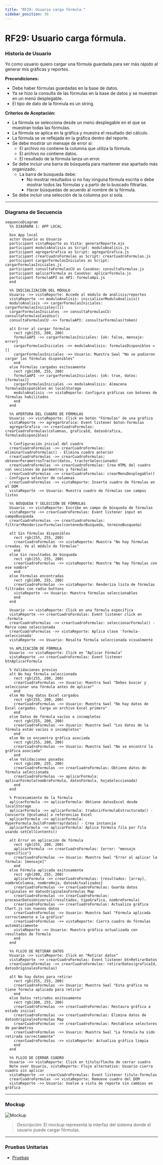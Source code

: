 ```yaml
---
title: "RF29: Usuario carga fórmula."  
sidebar_position: 30
---
```


# RF29: Usuario carga fórmula.

### Historia de Usuario

Yo como usuario quiero cargar una fórmula guardada para ser más rápido al generar mis gráficas y reportes.

  **Precondiciones:**
  - Debe haber fórmulas guardadas en la base de datos.
  - Ya se hizo la consulta de las fórmulas en la base de datos y se muestran en un menú desplegable.
  - El tipo de dato de la fórmula es un string. 

  **Criterios de Aceptación:**
  - La fórmula se selecciona desde un menú desplegable en el que se muestran todas las fórmulas.
  - La fórmula se aplica en la gráfica y muestra el resultado del cálculo. 
  - La fórmula se ve reflejada en la gráfica dentro del reporte.
  - Se debe mostrar un mensaje de error si:
    - El archivo no contiene la columna que utiliza la fórmula.
    - El archivo no contiene datos.
    - El resultado de la fórmula lanza un error.
  - Se debe incluir una barra de búsqueda para mantener ese apartado más organizado.
    - La barra de búsqueda debe:
      - No mostrar resultados si no hay ninguna fórmula escrita o debe mostrar todos las fórmulas y a partir de lo buscado filtrarlas.
      - Hacer búsquedas de acuerdo al nombre de la fórmula.
  - Se debe incluir una selección de la columna por si sola.
  
---


### Diagrama de Secuencia

```mermaid
sequenceDiagram
  %% DIAGRAMA 1: APP LOCAL
  
  box App local
  actor Usuario as Usuario
  participant vistaReporte as Vista: generarReporte.ejs
  participant moduloAnalisis as Script: moduloAnalisis.js
  participant agregarGrafica as Script: agregarGrafica.js
  participant crearCuadroFormulas as Script: crearCuadroFormulas.js
  participant cargarFormulasIniciales as Script: cargarFormulasIniciales.js
  participant consultaFormulasCU as CasoUso: consultaFormulas.js
  participant aplicarFormula as CasoUso: aplicarFormula.js
  participant formulaAPI as API: formulaApi.js
  end

  %% INICIALIZACIÓN DEL MÓDULO
  Usuario ->> vistaReporte: Accede al módulo de análisis/reportes
  vistaReporte ->> moduloAnalisis: inicializarModuloAnalisis()
  moduloAnalisis ->> cargarFormulasIniciales: cargarFormulasIniciales([])
  cargarFormulasIniciales ->> consultaFormulasCU: consultaFormulasCasoUso()
  consultaFormulasCU ->> formulaAPI: consultarFormulas(token)
  
  alt Error al cargar fórmulas
    rect rgb(255, 200, 200)
    formulaAPI ->> cargarFormulasIniciales: {ok: false, mensaje: error}
    cargarFormulasIniciales ->> moduloAnalisis: formulasDisponibles = []
    cargarFormulasIniciales ->> Usuario: Muestra Swal "No se pudieron cargar las fórmulas disponibles"
    end
  else Fórmulas cargadas exitosamente
    rect rgb(200, 255, 200)
    formulaAPI ->> cargarFormulasIniciales: {ok: true, datos: [formulas]}
    cargarFormulasIniciales ->> moduloAnalisis: Almacena formulasDisponibles en localStorage
    moduloAnalisis ->> vistaReporte: Configura gráficas con botones de fórmulas habilitados
    end
  end

  %% APERTURA DEL CUADRO DE FÓRMULAS
  Usuario ->> vistaReporte: Click en botón "Fórmulas" de una gráfica
  vistaReporte ->> agregarGrafica: Event listener boton-formulas
  agregarGrafica ->> crearCuadroFormulas: crearCuadroFormulas(columnas, graficaId, datosGrafica, formulasDisponibles)
  
  % Configuración inicial del cuadro
  crearCuadroFormulas ->> crearCuadroFormulas: eliminarCuadroFormulas() - Elimina cuadro anterior
  crearCuadroFormulas ->> crearCuadroFormulas: obtenerParametrosTractor(datos, tractorSeleccionado)
  crearCuadroFormulas ->> crearCuadroFormulas: Crea HTML del cuadro con secciones de parámetros y fórmulas
  crearCuadroFormulas ->> crearCuadroFormulas: crearMenuDesplegable() - Configura selector de columnas
  crearCuadroFormulas ->> vistaReporte: Inserta cuadro de fórmulas en el DOM
  vistaReporte ->> Usuario: Muestra cuadro de fórmulas con campos listos

  %% BÚSQUEDA Y SELECCIÓN DE FÓRMULAS
  Usuario ->> vistaReporte: Escribe en campo de búsqueda de fórmulas
  vistaReporte ->> crearCuadroFormulas: Event listener input en campoBusqueda
  crearCuadroFormulas ->> crearCuadroFormulas: filtrarYRenderizarFormulas(contenedorBusqueda, terminoBusqueda)
  
  alt Sin fórmulas disponibles
    rect rgb(255, 255, 200)
    crearCuadroFormulas ->> vistaReporte: Muestra "No hay fórmulas creadas. Ve al módulo de fórmulas"
    end
  else Sin resultados de búsqueda
    rect rgb(255, 255, 200)
    crearCuadroFormulas ->> vistaReporte: Muestra "No hay fórmulas con ese nombre"
    end
  else Fórmulas encontradas
    rect rgb(200, 255, 200)
    crearCuadroFormulas ->> vistaReporte: Renderiza lista de fórmulas filtradas con radio buttons
    vistaReporte ->> Usuario: Muestra fórmulas seleccionables
    end
  end

  Usuario ->> vistaReporte: Click en una fórmula específica
  vistaReporte ->> crearCuadroFormulas: Event listener click en .formula
  crearCuadroFormulas ->> crearCuadroFormulas: seleccionarFormula() - Marca como seleccionada
  crearCuadroFormulas ->> vistaReporte: Aplica clase 'formula-seleccionada'
  vistaReporte ->> Usuario: Resalta fórmula seleccionada visualmente

  %% APLICACIÓN DE FÓRMULA
  Usuario ->> vistaReporte: Click en "Aplicar Fórmula"
  vistaReporte ->> crearCuadroFormulas: Event listener btnAplicarFormula
  
  % Validaciones previas
  alt No hay fórmula seleccionada
    rect rgb(255, 200, 200)
    crearCuadroFormulas ->> Usuario: Muestra Swal "Debes buscar y seleccionar una fórmula antes de aplicar"
    end
  else No hay datos Excel cargados
    rect rgb(255, 200, 200)
    crearCuadroFormulas ->> Usuario: Muestra Swal "No hay datos de Excel cargados. Carga un archivo Excel primero"
    end
  else Datos de fórmula vacíos o incompletos
    rect rgb(255, 200, 200)
    crearCuadroFormulas ->> Usuario: Muestra Swal "Los datos de la fórmula están vacíos o incompletos"
    end
  else No se encuentra gráfica asociada
    rect rgb(255, 200, 200)
    crearCuadroFormulas ->> Usuario: Muestra Swal "No se encontró la gráfica asociada"
    end
  else Validaciones pasadas
    rect rgb(200, 255, 200)
    crearCuadroFormulas ->> crearCuadroFormulas: Obtiene datos de fórmula seleccionada
    crearCuadroFormulas ->> aplicarFormula: aplicarFormula(nombreFormula, datosFormula, hojaSeleccionada)
    end
  end

  % Procesamiento de la fórmula
  aplicarFormula ->> aplicarFormula: Obtiene datosExcel desde localStorage
  aplicarFormula ->> aplicarFormula: traducirFormulaEstructurada() - Convierte [@columna] a referencias Excel
  aplicarFormula ->> aplicarFormula: HyperFormula.buildFromArray(datos) - Crea instancia
  aplicarFormula ->> aplicarFormula: Aplica fórmula fila por fila usando setCellContents()
  
  alt Error en aplicación de fórmula
    rect rgb(255, 200, 200)
    aplicarFormula ->> crearCuadroFormulas: {error: "mensaje específico"}
    crearCuadroFormulas ->> Usuario: Muestra Swal "Error al aplicar la fórmula: [mensaje]"
    end
  else Fórmula aplicada exitosamente
    rect rgb(200, 255, 200)
    aplicarFormula ->> crearCuadroFormulas: {resultados: [array], nombreColumna, nombreHoja, datosActualizados}
    crearCuadroFormulas ->> crearCuadroFormulas: Guarda datos originales en datosOriginalesFormulas Map
    crearCuadroFormulas ->> crearCuadroFormulas: procesarDatosUniversal(resultados, tipoGrafica, nombreFormula)
    crearCuadroFormulas ->> crearCuadroFormulas: Actualiza gráfica Chart.js con nuevos datos
    crearCuadroFormulas ->> Usuario: Muestra Swal "Fórmula aplicada correctamente a la gráfica"
    crearCuadroFormulas ->> vistaReporte: Cierra cuadro de fórmulas automáticamente
    vistaReporte ->> Usuario: Muestra gráfica actualizada con resultados de fórmula
    end
  end

  %% FLUJO DE RETIRAR DATOS
  Usuario ->> vistaReporte: Click en "Retirar datos"
  vistaReporte ->> crearCuadroFormulas: Event listener btnRetirarDatos
  crearCuadroFormulas ->> crearCuadroFormulas: retirarDatos(graficaId, datosOriginalesFormulas)
  
  alt No hay datos para retirar
    rect rgb(255, 255, 200)
    crearCuadroFormulas ->> Usuario: Muestra Swal "Esta gráfica no tiene fórmula aplicada para retirar"
    end
  else Datos retirados exitosamente
    rect rgb(200, 255, 200)
    crearCuadroFormulas ->> crearCuadroFormulas: Restaura gráfica a estado inicial
    crearCuadroFormulas ->> crearCuadroFormulas: Elimina datos de datosOriginalesFormulas Map
    crearCuadroFormulas ->> crearCuadroFormulas: Restablece selectores de parámetros
    crearCuadroFormulas ->> Usuario: Muestra Swal "La fórmula ha sido retirada correctamente"
    crearCuadroFormulas ->> vistaReporte: Actualiza gráfica limpia
    end
  end

  %% FLUJO DE CERRAR CUADRO
  Usuario ->> vistaReporte: Click en título/flecha de cerrar cuadro
  Note over Usuario, vistaReporte: Flujo alternativo: Usuario cierra cuadro sin aplicar
  vistaReporte ->> crearCuadroFormulas: Event listener titulo-formulas
  crearCuadroFormulas ->> vistaReporte: Remueve cuadro del DOM
  vistaReporte ->> Usuario: Vuelve a vista de reporte sin cambios en gráfica
```
---

### Mockup

![Mockup](./mockups/Formulas.jpg)

> *Descripción*: El mockup representa la interfaz del sistema donde el usuario puede cargar fórmulas. 


---

### Pruebas Unitarias 
  - [Pruebas](https://docs.google.com/spreadsheets/d/1W-JW32dTsfI22-Yl5LydMhiu-oXHH_xo3hWvK6FHeLw/edit?gid=943446860#gid=943446860)
